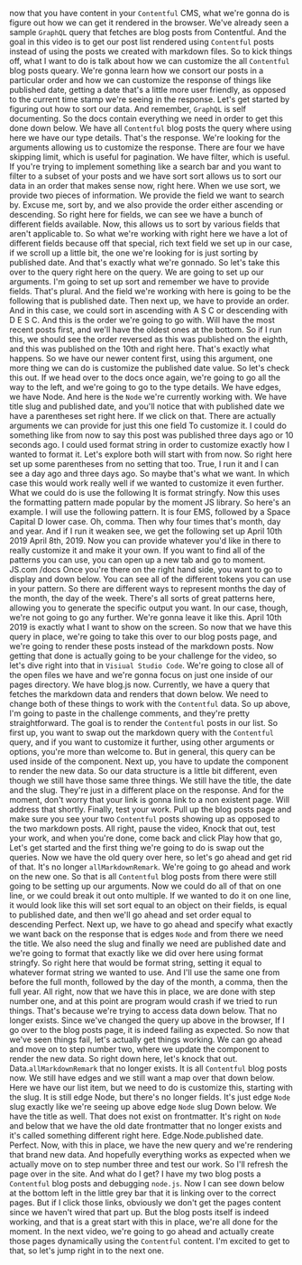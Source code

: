 now that you have content in your `Contentful` CMS, what we're gonna do is figure out how we can get it rendered in the browser. We've already seen a sample `GraphQL` query that fetches are blog posts from Contentful. And the goal in this video is to get our post list rendered using `Contentful` posts instead of using the posts we created with markdown files. So to kick things off, what I want to do is talk about how we can customize the all `Contentful` blog posts queary. We're gonna learn how we consort our posts in a particular order and how we can customize the response of things like published date, getting a date that's a little more user friendly, as opposed to the current time stamp we're seeing in the response. Let's get started by figuring out how to sort our data. And remember, `GraphQL` is self documenting. So the docs contain everything we need in order to get this done down below. We have all `Contentful` blog posts the query where using here we have our type details. That's the response. We're looking for the arguments allowing us to customize the response. There are four we have skipping limit, which is useful for pagination. We have filter, which is useful. If you're trying to implement something like a search bar and you want to filter to a subset of your posts and we have sort sort allows us to sort our data in an order that makes sense now, right here. When we use sort, we provide two pieces of information. We provide the field we want to search by. Excuse me, sort by, and we also provide the order either ascending or descending. So right here for fields, we can see we have a bunch of different fields available. Now, this allows us to sort by various fields that aren't applicable to. So what we're working with right here we have a lot of different fields because off that special, rich text field we set up in our case, if we scroll up a little bit, the one we're looking for is just sorting by published date. And that's exactly what we're gonnado. So let's take this over to the query right here on the query. We are going to set up our arguments. I'm going to set up sort and remember we have to provide fields. That's plural. And the field we're working with here is going to be the following that is published date. Then next up, we have to provide an order. And in this case, we could sort in ascending with A S C or descending with D E S C. And this is the order we're going to go with. Will have the most recent posts first, and we'll have the oldest ones at the bottom. So if I run this, we should see the order reversed as this was published on the eighth, and this was published on the 10th and right here. That's exactly what happens. So we have our newer content first, using this argument, one more thing we can do is customize the published date value. So let's check this out. If we head over to the docs once again, we're going to go all the way to the left, and we're going to go to the type details. We have edges, we have Node. And here is the `Node` we're currently working with. We have title slug and published date, and you'll notice that with published date we have a parentheses set right here. If we click on that. There are actually arguments we can provide for just this one field To customize it. I could do something like from now to say this post was published three days ago or 10 seconds ago. I could used format string in order to customize exactly how I wanted to format it. Let's explore both will start with from now. So right here set up some parentheses from no setting that too. True, I run it and I can see a day ago and three days ago. So maybe that's what we want. In which case this would work really well if we wanted to customize it even further. What we could do is use the following It is format stringfy. Now this uses the formatting pattern made popular by the moment JS library. So here's an example. I will use the following pattern. It is four EMS, followed by a Space Capital D lower case. Oh, comma. Then why four times that's month, day and year. And if I run it weaken see, we get the following set up April 10th 2019 April 8th, 2019. Now you can provide whatever you'd like in there to really customize it and make it your own. If you want to find all of the patterns you can use, you can open up a new tab and go to moment. JS.com /docs Once you're there on the right hand side, you want to go to display and down below. You can see all of the different tokens you can use in your pattern. So there are different ways to represent months the day of the month, the day of the week. There's all sorts of great patterns here, allowing you to generate the specific output you want. In our case, though, we're not going to go any further. We're gonna leave it like this. April 10th 2019 is exactly what I want to show on the screen. So now that we have this query in place, we're going to take this over to our blog posts page, and we're going to render these posts instead of the markdown posts. Now getting that done is actually going to be your challenge for the video, so let's dive right into that in `Visiual Studio Code`. We're going to close all of the open files we have and we're gonna focus on just one inside of our pages directory. We have blog.js now. Currently, we have a query that fetches the markdown data and renders that down below. We need to change both of these things to work with the `Contentful` data. So up above, I'm going to paste in the challenge comments, and they're pretty straightforward. The goal is to render the `Contentful` posts in our list. So first up, you want to swap out the markdown query with the `Contentful` query, and if you want to customize it further, using other arguments or options, you're more than welcome to. But in general, this query can be used inside of the component. Next up, you have to update the component to render the new data. So our data structure is a little bit different, even though we still have those same three things. We still have the title, the date and the slug. They're just in a different place on the response. And for the moment, don't worry that your link is gonna link to a non existent page. Will address that shortly. Finally, test your work. Pull up the blog posts page and make sure you see your two `Contentful` posts showing up as opposed to the two markdown posts. All right, pause the video, Knock that out, test your work, and when you're done, come back and click Play how that go, Let's get started and the first thing we're going to do is swap out the queries. Now we have the old query over here, so let's go ahead and get rid of that. It's no longer `allMarkdownRemark`. We're going to go ahead and work on the new one. So that is all `Contentful` blog posts from there were still going to be setting up our arguments. Now we could do all of that on one line, or we could break it out onto multiple. If we wanted to do it on one line, it would look like this will set sort equal to an object on their fields, is equal to published date, and then we'll go ahead and set order equal to descending Perfect. Next up, we have to go ahead and specify what exactly we want back on the response that is edges `Node` and from there we need the title. We also need the slug and finally we need are published date and we're going to format that exactly like we did over here using format stringfy. So right here that would be format string, setting it equal to whatever format string we wanted to use. And I'll use the same one from before the full month, followed by the day of the month, a comma, then the full year. All right, now that we have this in place, we are done with step number one, and at this point are program would crash if we tried to run things. That's because we're trying to access data down below. That no longer exists. Since we've changed the query up above in the browser, If I go over to the blog posts page, it is indeed failing as expected. So now that we've seen things fail, let's actually get things working. We can go ahead and move on to step number two, where we update the component to render the new data. So right down here, let's knock that out. Data.`allMarkdownRemark` that no longer exists. It is all `Contentful` blog posts now. We still have edges and we still want a map over that down below. Here we have our list item, but we need to do is customize this, starting with the slug. It is still edge Node, but there's no longer fields. It's just edge `Node` slug exactly like we're seeing up above edge `Node` slug Down below. We have the title as well. That does not exist on frontmatter. It's right on `Node` and below that we have the old date frontmatter that no longer exists and it's called something different right here. Edge.Node.published date. Perfect. Now, with this in place, we have the new query and we're rendering that brand new data. And hopefully everything works as expected when we actually move on to step number three and test our work. So I'll refresh the page over in the site. And what do I get? I have my two blog posts a `Contentful` blog posts and debugging `node.js`. Now I can see down below at the bottom left in the little grey bar that it is linking over to the correct pages. But if I click those links, obviously we don't get the pages content since we haven't wired that part up. But the blog posts itself is indeed working, and that is a great start with this in place, we're all done for the moment. In the next video, we're going to go ahead and actually create those pages dynamically using the `Contentful` content. I'm excited to get to that, so let's jump right in to the next one.